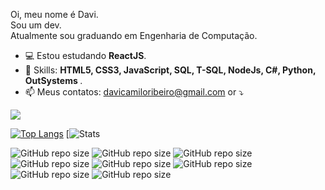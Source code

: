 Oi, meu nome é Davi.<br>
Sou um dev. <br>
Atualmente sou graduando em Engenharia de Computação. <br>

- 💻 Estou estudando <strong>ReactJS</strong>.
- 🚀 Skills: <strong>HTML5, CSS3, JavaScript, SQL, T-SQL, NodeJs, C#, Python, OutSystems </strong>.
- 📫 Meus contatos: davicamiloribeiro@gmail.com or ⤵️

<p align="left">
  <a href="https://www.linkedin.com/in/fdavicr" alt="Linkedin" rel="nofollow">
  <img src="https://camo.githubusercontent.com/c05e04ea93ea94179a496d3b97793215e9a78dab62e4ee16332168d6e4b334d1/68747470733a2f2f696d672e736869656c64732e696f2f62616467652f2d4c696e6b6564696e2d3065373661383f7374796c653d666f722d7468652d6261646765266c6f676f3d4c696e6b6564696e266c6f676f436f6c6f723d7768697465266c696e6b3d68747470733a2f2f7777772e6c696e6b6564696e2e636f6d2f696e2f69757269636f6465" data-canonical-src="https://img.shields.io/badge/-Linkedin-0e76a8?style=for-the-badge&amp;logo=Linkedin&amp;logoColor=white&amp;link=https://www.linkedin.com/in/fdavicr" style="max-width:100%;"></a>
</p>

[![Top Langs](https://github-readme-stats.vercel.app/api/top-langs/?username=fdavicr&layout=compact)](https://github.com/fdavicr/github-readme-stats)
[![Stats](https://github-readme-stats.vercel.app/api?username=fdavicr&show_icons=true)

![GitHub repo size](https://img.shields.io/badge/HTML5-E34F26?style=for-the-badge&logo=html5&logoColor=white)
![GitHub repo size](https://img.shields.io/badge/CSS3-1572B6?style=for-the-badge&logo=css3&logoColor=white)
![GitHub repo size](https://img.shields.io/badge/JavaScript-F7DF1E?style=for-the-badge&logo=javascript&logoColor=black)
![GitHub repo size](https://img.shields.io/badge/Node.js-43853D?style=for-the-badge&logo=node.js&logoColor=white)
![GitHub repo size](https://img.shields.io/badge/Microsoft_SQL_Server-CC2927?style=for-the-badge&logo=microsoft-sql-server&logoColor=white)
![GitHub repo size](https://img.shields.io/badge/C%23-239120?style=for-the-badge&logo=c-sharp&logoColor=white)
![GitHub repo size](https://img.shields.io/badge/Python-3776AB?style=for-the-badge&logo=python&logoColor=white)
![GitHub repo size](https://img.shields.io/badge/OutSystems-FF0000?style=for-the-badge&logoColor=white)
